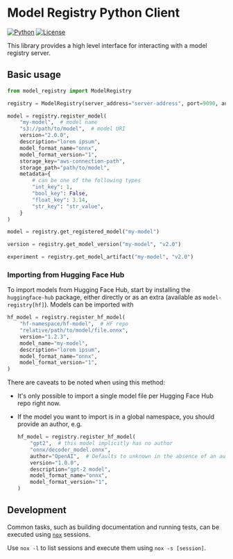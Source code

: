 # Model Registry Python Client

[![Python](https://img.shields.io/badge/python%20-3.9%7C3.10-blue)](https://github.com/opendatahub-io/model-registry)
[![License](https://img.shields.io/badge/License-Apache_2.0-blue.svg)](../../../LICENSE)

This library provides a high level interface for interacting with a model registry server.

## Basic usage

```py
from model_registry import ModelRegistry

registry = ModelRegistry(server_address="server-address", port=9090, author="author")

model = registry.register_model(
    "my-model",  # model name
    "s3://path/to/model",  # model URI
    version="2.0.0",
    description="lorem ipsum",
    model_format_name="onnx",
    model_format_version="1",
    storage_key="aws-connection-path",
    storage_path="path/to/model",
    metadata={
        # can be one of the following types
        "int_key": 1,
        "bool_key": False,
        "float_key": 3.14,
        "str_key": "str_value",
    }
)

model = registry.get_registered_model("my-model")

version = registry.get_model_version("my-model", "v2.0")

experiment = registry.get_model_artifact("my-model", "v2.0")
```

### Importing from Hugging Face Hub

To import models from Hugging Face Hub, start by installing the `huggingface-hub` package, either directly or as an
extra (available as `model-registry[hf]`).
Models can be imported with

```py
hf_model = registry.register_hf_model(
    "hf-namespace/hf-model",  # HF repo
    "relative/path/to/model/file.onnx",
    version="1.2.3",
    model_name="my-model",
    description="lorem ipsum",
    model_format_name="onnx",
    model_format_version="1",
)
```

There are caveats to be noted when using this method:

- It's only possible to import a single model file per Hugging Face Hub repo right now.
- If the model you want to import is in a global namespace, you should provide an author, e.g.

    ```py
    hf_model = registry.register_hf_model(
        "gpt2",  # this model implicitly has no author
        "onnx/decoder_model.onnx",
        author="OpenAI",  # Defaults to unknown in the absence of an author
        version="1.0.0",
        description="gpt-2 model",
        model_format_name="onnx",
        model_format_version="1",
    )
    ```

## Development

Common tasks, such as building documentation and running tests, can be executed using [`nox`](https://github.com/wntrblm/nox) sessions.

Use `nox -l` to list sessions and execute them using `nox -s [session]`.

<!-- github-only -->
